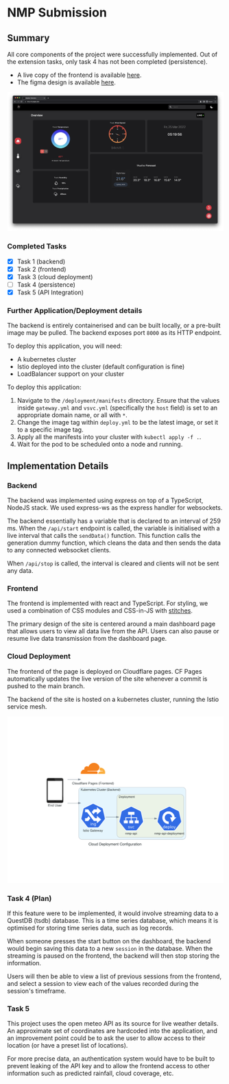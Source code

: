 # NMP Submission

## Summary

All core components of the project were successfully implemented. Out of the extension tasks, only task 4 has not been completed (persistence).

- A live copy of the frontend is available [here](https://nmp-wt.pages.dev).
- The figma design is available [here](https://www.figma.com/file/v3SkkNhikxfwnUrxjTvgH6/Redback-racing?node-id=0%3A1).

![UI Dashboard Preview](./docs/images/ui-example.png)

### Completed Tasks

- [x] Task 1 (backend)
- [x] Task 2 (frontend)
- [x] Task 3 (cloud deployment)
- [ ] Task 4 (persistence)
- [x] Task 5 (API Integration)

### Further Application/Deployment details

The backend is entirely containerised and can be built locally, or a pre-built image may be pulled. The backend exposes port `8000` as its HTTP endpoint.

To deploy this application, you will need:

- A kubernetes cluster
- Istio deployed into the cluster (default configuration is fine)
- LoadBalancer support on your cluster

To deploy this application:

1. Navigate to the `/deployment/manifests` directory. Ensure that the values inside `gateway.yml` and `vsvc.yml` (specifically the `host` field) is set to an appropriate domain name, or all with `*`.
2. Change the image tag within `deploy.yml` to be the latest image, or set it to a specific image tag.
3. Apply all the manifests into your cluster with `kubectl apply -f .`.
4. Wait for the pod to be scheduled onto a node and running.

## Implementation Details

### Backend

The backend was implemented using express on top of a TypeScript, NodeJS stack. We used express-ws as the express handler for websockets.

The backend essentially has a variable that is declared to an interval of 259 ms. When the `/api/start` endpoint is called, the variable is initialised with a live interval that calls the `sendData()` function. This function calls the generation dummy function, which cleans the data and then sends the data to any connected websocket clients.

When `/api/stop` is called, the interval is cleared and clients will not be sent any data.

### Frontend

The frontend is implemented with react and TypeScript. For styling, we used a combination of CSS modules and CSS-in-JS with [stitches](https://stitches.dev).

The primary design of the site is centered around a main dashboard page that allows users to view all data live from the API. Users can also pause or resume live data transmission from the dashboard page.

### Cloud Deployment

The frontend of the page is deployed on Cloudflare pages. CF Pages automatically updates the live version of the site whenever a commit is pushed to the main branch.

The backend of the site is hosted on a kubernetes cluster, running the Istio service mesh.

![deployment diagram](./docs/diagrams/cloud_deployment_configuration.png)

### Task 4 (Plan)

If this feature were to be implemented, it would involve streaming data to a QuestDB (tsdb) database. This is a time series database, which means it is optimised for storing time series data, such as log records.

When someone presses the start button on the dashboard, the backend would begin saving this data to a new `session` in the database. When the streaming is paused on the frontend, the backend will then stop storing the information.

Users will then be able to view a list of previous sessions from the frontend, and select a session to view each of the values recorded during the session's timeframe.

### Task 5

This project uses the open meteo API as its source for live weather details. An approximate set of coordinates are hardcoded into the application, and an improvement point could be to ask the user to allow access to their location (or have a preset list of locations).

For more precise data, an authentication system would have to be built to prevent leaking of the API key and to allow the frontend access to other information such as predicted rainfall, cloud coverage, etc.
